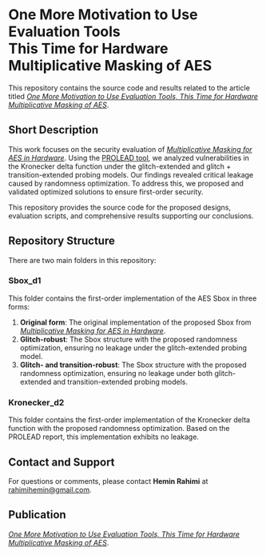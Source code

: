 # One More Motivation to Use Evaluation Tools<br>  This Time for Hardware Multiplicative Masking of AES

This repository contains the source code and results related to the article titled [*One More Motivation to Use Evaluation Tools, This Time for Hardware Multiplicative Masking of AES*](www.empty.com).

## Short Description

This work focuses on the security evaluation of [*Multiplicative Masking for AES in Hardware*](https://tches.iacr.org/index.php/TCHES/article/view/7282). Using the [PROLEAD tool](https://github.com/ChairImpSec/PROLEAD), we analyzed vulnerabilities in the Kronecker delta function under the glitch-extended and glitch + transition-extended probing models. Our findings revealed critical leakage caused by randomness optimization. To address this, we proposed and validated optimized solutions to ensure first-order security.

This repository provides the source code for the proposed designs, evaluation scripts, and comprehensive results supporting our conclusions.

## Repository Structure

There are two main folders in this repository:

### **Sbox_d1**  
This folder contains the first-order implementation of the AES Sbox in three forms:  
1. **Original form**: The original implementation of the proposed Sbox from [*Multiplicative Masking for AES in Hardware*](https://tches.iacr.org/index.php/TCHES/article/view/7282).  
2. **Glitch-robust**: The Sbox structure with the proposed randomness optimization, ensuring no leakage under the glitch-extended probing model.  
3. **Glitch- and transition-robust**: The Sbox structure with the proposed randomness optimization, ensuring no leakage under both glitch-extended and transition-extended probing models.  

### **Kronecker_d2**  
This folder contains the first-order implementation of the Kronecker delta function with the proposed randomness optimization. Based on the PROLEAD report, this implementation exhibits no leakage.

## Contact and Support

For questions or comments, please contact **Hemin Rahimi** at [rahimihemin@gmail.com](mailto:rahimihemin@gmail.com).

## Publication

[*One More Motivation to Use Evaluation Tools, This Time for Hardware Multiplicative Masking of AES*](www.empty.com).
